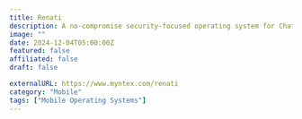 ```yaml
---
title: Renati
description: A no-compromise security-focused operating system for ChatMail, specifically designed to protect from both remote and physical attack vectors.
image: ""
date: 2024-12-04T05:00:00Z
featured: false
affiliated: false
draft: false

externalURL: https://www.myntex.com/renati
category: "Mobile"
tags: ["Mobile Operating Systems"]
---
```


